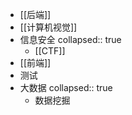 - [[后端]]
- [[计算机视觉]]
- 信息安全
  collapsed:: true
	- [[CTF]]
- [[前端]]
- 测试
- 大数据
  collapsed:: true
	- 数据挖掘